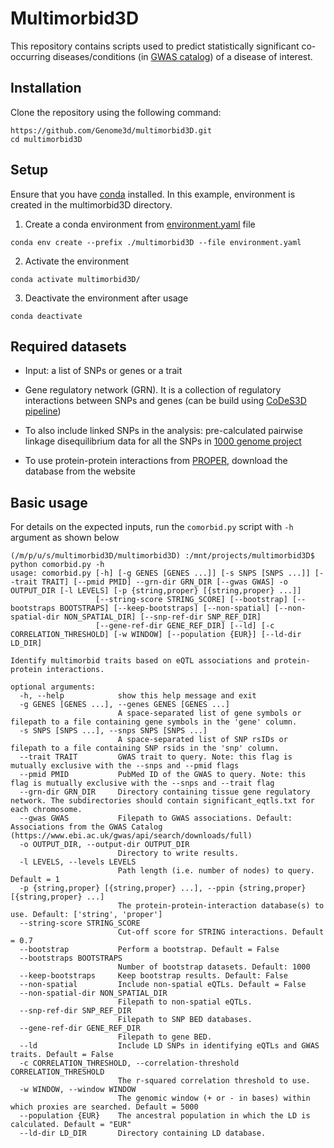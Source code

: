 # Multimorbid3D

This repository contains scripts used to predict statistically significant co-occurring diseases/conditions (in [GWAS catalog](https://www.ebi.ac.uk/gwas/)) of a disease of interest.

## Installation

Clone the repository using the following command:

```
https://github.com/Genome3d/multimorbid3D.git
cd multimorbid3D
```

## Setup

Ensure that you have [conda](https://docs.conda.io/en/latest/) installed. In this example, environment is created in the multimorbid3D directory.

1. Create a conda environment from [environment.yaml](https://github.com/Genome3d/multimorbid3D/blob/main/environment.yaml) file

```
conda env create --prefix ./multimorbid3D --file environment.yaml
```

2. Activate the environment 

```
conda activate multimorbid3D/
```

3. Deactivate the environment after usage

```
conda deactivate 
```

## Required datasets

* Input: a list of SNPs or genes or a trait

* Gene regulatory network (GRN). It is a collection of regulatory interactions between SNPs and genes (can be build using [CoDeS3D pipeline](https://github.com/Genome3d/codes3d-v2))

* To also include linked SNPs in the analysis: pre-calculated pairwise linkage disequilibrium data for all the SNPs in [1000 genome project](https://www.internationalgenome.org/)

* To use protein-protein interactions from [PROPER](https://genemo.ucsd.edu/proper/), download the database from the website

## Basic usage

For details on the expected inputs, run the `comorbid.py` script with `-h` argument as shown below
 
```
(/m/p/u/s/multimorbid3D/multimorbid3D) :/mnt/projects/multimorbid3D$ python comorbid.py -h
usage: comorbid.py [-h] [-g GENES [GENES ...]] [-s SNPS [SNPS ...]] [--trait TRAIT] [--pmid PMID] --grn-dir GRN_DIR [--gwas GWAS] -o OUTPUT_DIR [-l LEVELS] [-p {string,proper} [{string,proper} ...]]
                   [--string-score STRING_SCORE] [--bootstrap] [--bootstraps BOOTSTRAPS] [--keep-bootstraps] [--non-spatial] [--non-spatial-dir NON_SPATIAL_DIR] [--snp-ref-dir SNP_REF_DIR]
                   [--gene-ref-dir GENE_REF_DIR] [--ld] [-c CORRELATION_THRESHOLD] [-w WINDOW] [--population {EUR}] [--ld-dir LD_DIR]

Identify multimorbid traits based on eQTL associations and protein-protein interactions.

optional arguments:
  -h, --help            show this help message and exit
  -g GENES [GENES ...], --genes GENES [GENES ...]
                        A space-separated list of gene symbols or filepath to a file containing gene symbols in the 'gene' column.
  -s SNPS [SNPS ...], --snps SNPS [SNPS ...]
                        A space-separated list of SNP rsIDs or filepath to a file containing SNP rsids in the 'snp' column.
  --trait TRAIT         GWAS trait to query. Note: this flag is mutually exclusive with the --snps and --pmid flags
  --pmid PMID           PubMed ID of the GWAS to query. Note: this flag is mutually exclusive with the --snps and --trait flag
  --grn-dir GRN_DIR     Directory containing tissue gene regulatory network. The subdirectories should contain significant_eqtls.txt for each chromosome.
  --gwas GWAS           Filepath to GWAS associations. Default: Associations from the GWAS Catalog (https://www.ebi.ac.uk/gwas/api/search/downloads/full)
  -o OUTPUT_DIR, --output-dir OUTPUT_DIR
                        Directory to write results.
  -l LEVELS, --levels LEVELS
                        Path length (i.e. number of nodes) to query. Default = 1
  -p {string,proper} [{string,proper} ...], --ppin {string,proper} [{string,proper} ...]
                        The protein-protein-interaction database(s) to use. Default: ['string', 'proper']
  --string-score STRING_SCORE
                        Cut-off score for STRING interactions. Default = 0.7
  --bootstrap           Perform a bootstrap. Default = False
  --bootstraps BOOTSTRAPS
                        Number of bootstrap datasets. Default: 1000
  --keep-bootstraps     Keep bootstrap results. Default: False
  --non-spatial         Include non-spatial eQTLs. Default = False
  --non-spatial-dir NON_SPATIAL_DIR
                        Filepath to non-spatial eQTLs.
  --snp-ref-dir SNP_REF_DIR
                        Filepath to SNP BED databases.
  --gene-ref-dir GENE_REF_DIR
                        Filepath to gene BED.
  --ld                  Include LD SNPs in identifying eQTLs and GWAS traits. Default = False
  -c CORRELATION_THRESHOLD, --correlation-threshold CORRELATION_THRESHOLD
                        The r-squared correlation threshold to use.
  -w WINDOW, --window WINDOW
                        The genomic window (+ or - in bases) within which proxies are searched. Default = 5000
  --population {EUR}    The ancestral population in which the LD is calculated. Default = "EUR"
  --ld-dir LD_DIR       Directory containing LD database.
```
